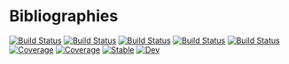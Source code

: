 # Bibliographies

[![Build Status](https://github.com/MineralsCloud/Bibliographies.jl/workflows/CI/badge.svg)](https://github.com/MineralsCloud/Bibliographies.jl/actions)
[![Build Status](https://travis-ci.com/MineralsCloud/Bibliographies.jl.svg?branch=master)](https://travis-ci.com/MineralsCloud/Bibliographies.jl)
[![Build Status](https://ci.appveyor.com/api/projects/status/github/MineralsCloud/Bibliographies.jl?svg=true)](https://ci.appveyor.com/project/MineralsCloud/Bibliographies-jl)
[![Build Status](https://cloud.drone.io/api/badges/MineralsCloud/Bibliographies.jl/status.svg)](https://cloud.drone.io/MineralsCloud/Bibliographies.jl)
[![Build Status](https://api.cirrus-ci.com/github/MineralsCloud/Bibliographies.jl.svg)](https://cirrus-ci.com/github/MineralsCloud/Bibliographies.jl)
[![Coverage](https://codecov.io/gh/MineralsCloud/Bibliographies.jl/branch/master/graph/badge.svg)](https://codecov.io/gh/MineralsCloud/Bibliographies.jl)
[![Coverage](https://coveralls.io/repos/github/MineralsCloud/Bibliographies.jl/badge.svg?branch=master)](https://coveralls.io/github/MineralsCloud/Bibliographies.jl?branch=master)
[![Stable](https://img.shields.io/badge/docs-stable-blue.svg)](https://MineralsCloud.github.io/Bibliographies.jl/stable)
[![Dev](https://img.shields.io/badge/docs-dev-blue.svg)](https://MineralsCloud.github.io/Bibliographies.jl/dev)
